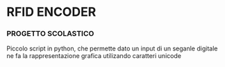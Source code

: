 # RFID ENCODER
### PROGETTO SCOLASTICO
Piccolo script in python, che permette dato un input di un seganle digitale ne fa la rappresentazione grafica utilizando caratteri unicode